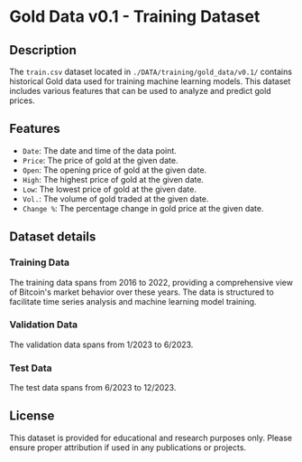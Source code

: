 # Gold Data v0.1 - Training Dataset

## Description

The `train.csv` dataset located in `./DATA/training/gold_data/v0.1/` contains historical Gold data used for training machine learning models. This dataset includes various features that can be used to analyze and predict gold prices.

## Features

- `Date`: The date and time of the data point.
- `Price`: The price of gold at the given date.
- `Open`: The opening price of gold at the given date.
- `High`: The highest price of gold at the given date.
- `Low`: The lowest price of gold at the given date.
- `Vol.`: The volume of gold traded at the given date.
- `Change %`: The percentage change in gold price at the given date.

## Dataset details

### Training Data

The training data spans from 2016 to 2022, providing a comprehensive view of Bitcoin's market behavior over these years. The data is structured to facilitate time series analysis and machine learning model training.

### Validation Data

The validation data spans from 1/2023 to 6/2023.

### Test Data

The test data spans from 6/2023 to 12/2023.

## License

This dataset is provided for educational and research purposes only. Please ensure proper attribution if used in any publications or projects.
